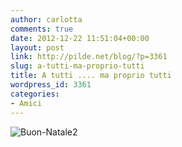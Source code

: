 ```yaml
---
author: carlotta
comments: true
date: 2012-12-22 11:51:04+00:00
layout: post
link: http://pilde.net/blog/?p=3361
slug: a-tutti-ma-proprio-tutti
title: A tutti .... ma proprio tutti
wordpress_id: 3361
categories:
- Amici
---
```


![Buon-Natale2]({{baseurl}}/uploads/2012/12/Buon-Natale2.gif)




